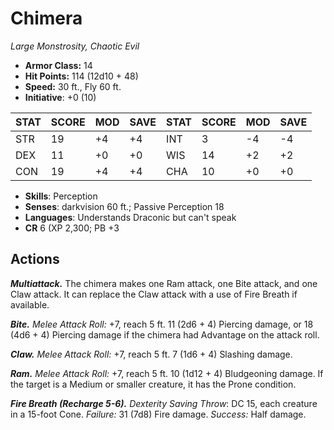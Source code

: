 # Chimera

*Large Monstrosity, Chaotic Evil*

- **Armor Class:** 14
- **Hit Points:** 114 (12d10 + 48)
- **Speed:** 30 ft., Fly 60 ft.
- **Initiative**: +0 (10)

|STAT|SCORE|MOD|SAVE|STAT|SCORE|MOD|SAVE|
| --- | --- | --- | ---- |---| --- | --- | ---- |
| STR | 19 | +4 | +4 | INT | 3 | -4 | -4 |
| DEX | 11 | +0 | +0 | WIS | 14 | +2 | +2 |
| CON | 19 | +4 | +4 | CHA | 10 | +0 | +0 |

- **Skills**: Perception
- **Senses**: darkvision 60 ft.; Passive Perception 18
- **Languages**: Understands Draconic but can't speak
- **CR** 6 (XP 2,300; PB +3

## Actions

***Multiattack.*** The chimera makes one Ram attack, one Bite attack, and one Claw attack. It can replace the Claw attack with a use of Fire Breath if available.

***Bite.*** *Melee Attack Roll:* +7, reach 5 ft. 11 (2d6 + 4) Piercing damage, or 18 (4d6 + 4) Piercing damage if the chimera had Advantage on the attack roll.

***Claw.*** *Melee Attack Roll:* +7, reach 5 ft. 7 (1d6 + 4) Slashing damage.

***Ram.*** *Melee Attack Roll:* +7, reach 5 ft. 10 (1d12 + 4) Bludgeoning damage. If the target is a Medium or smaller creature, it has the Prone condition.

***Fire Breath (Recharge 5-6).*** *Dexterity Saving Throw*: DC 15, each creature in a 15-foot Cone. *Failure:*  31 (7d8) Fire damage. *Success:*  Half damage.

